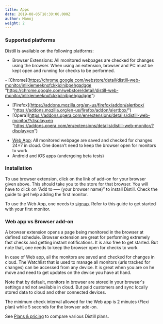 ```yaml
---
title: Apps
date: 2019-08-05T18:30:00.000Z
author: Manoj
weight: 2
---
```

### Supported platforms

Distill is available on the following platforms:

* Browser Extensions: All monitored webpages are checked for changes using the browser. When using an extension, browser and PC must be kept open and running for checks to be performed.

\- \[Chrome](https://chrome.google.com/webstore/detail/distill-web-monitor/inlikjemeeknofckkjolnjbpehgadgge "https://chrome.google.com/webstore/detail/distill-web-monitor/inlikjemeeknofckkjolnjbpehgadgge")    
- \[Firefox](https://addons.mozilla.org/en-us/firefox/addon/alertbox/ "https://addons.mozilla.org/en-us/firefox/addon/alertbox/")    
- \[Opera](https://addons.opera.com/en/extensions/details/distill-web-monitor/?display=en "https://addons.opera.com/en/extensions/details/distill-web-monitor/?display=en")
    

* [Web App](https://distill.io/ "https\://distill.io/"): All monitored webpage are saved and checked for changes 24×7 in cloud. One doesn't need to keep the browser open for monitors to work.
* Android and iOS apps (undergoing beta tests)

### Installation

To use browser extension, click on the link of add-on for your browser given above. This should take you to the store for that browser. You will have to click on “Add to —– (your browser name)” to install Distill. Check the guide to get help adding the first monitor.

To use the Web App, one needs to  [signup](https://distill.io/register "https\://distill.io/register"). Refer to this guide to get started with your first monitor.

### Web app vs Browser add-on

A browser extension opens a page being monitored in the browser at defined schedule. Browser extension are great for performing extremely fast checks and getting instant notifications. It is also free to get started. But note that, one needs to keep the browser open for checks to work.

In case of Web app, all the monitors are saved and checked for changes in cloud. The Watchlist that is used to manage all monitors (urls tracked for changes) can be accessed from any device. It is great when you are on he move and need to get updates on the device you have at hand.

Note that by default, monitors in browser are stored in your browser's settings and not available in cloud. But paid customers and sync locally stored data to cloud and other connected devices.

The minimum check interval allowed for the Web app is 2 minutes (Flexi plan) while 5 seconds for the browser add-on.

See  [Plans & pricing](https://distill.io/pricing "https\://distill.io/pricing")  to compare various Distill plans.
